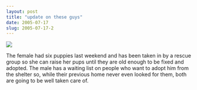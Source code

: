 ```yaml
---
layout: post
title: "update on these guys"
date: 2005-07-17
slug: 2005-07-17-2
---
```


 ![](/visible-light/images/assets/CRW_1381.jpg) 


The female had six puppies last weekend and has been taken in by a rescue group so she can raise her pups until they are old enough to be fixed and adopted.  The male has a waiting list on people who want to adopt him from the shelter so, while their previous home never even looked for them, both are going to be well taken care of.

